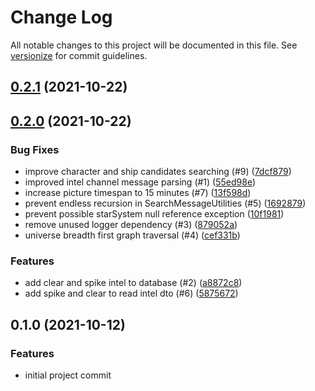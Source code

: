 # Change Log

All notable changes to this project will be documented in this file. See [versionize](https://github.com/saintedlama/versionize) for commit guidelines.

<a name="0.2.1"></a>
## [0.2.1](https://www.github.com/agelito/wimp-server/releases/tag/v0.2.1) (2021-10-22)

<a name="0.2.0"></a>
## [0.2.0](https://www.github.com/agelito/wimp-server/releases/tag/v0.2.0) (2021-10-22)

### Bug Fixes

* improve character and ship candidates searching (#9) ([7dcf879](https://www.github.com/agelito/wimp-server/commit/7dcf87905da8e7ee48f59ef1a0ddcf2303ef1971))
* improved intel channel message parsing (#1) ([55ed98e](https://www.github.com/agelito/wimp-server/commit/55ed98e2ad08658cc07735b4b7bd0c4858d7d445))
* increase picture timespan to 15 minutes (#7) ([13f598d](https://www.github.com/agelito/wimp-server/commit/13f598d95c74fcc3d3c0b4fa584256e265c18b8a))
* prevent endless recursion in SearchMessageUtilities (#5) ([1692879](https://www.github.com/agelito/wimp-server/commit/1692879013536650df509eae0bb9b635a7198a4f))
* prevent possible starSystem null reference exception ([10f1981](https://www.github.com/agelito/wimp-server/commit/10f1981f7b207ea94b302b77d7524227aaf74ab0))
* remove unused logger dependency (#3) ([879052a](https://www.github.com/agelito/wimp-server/commit/879052af95a2e8dba3bb313fd49646f3c811d9e2))
* universe breadth first graph traversal (#4) ([cef331b](https://www.github.com/agelito/wimp-server/commit/cef331b9c27424d5228cf3ab4fd8c0868d04cf10))

### Features

* add clear and spike intel to database (#2) ([a8872c8](https://www.github.com/agelito/wimp-server/commit/a8872c8d69440f2a3c86b2b8e46121f1efdd30d7))
* add spike and clear to read intel dto (#6) ([5875672](https://www.github.com/agelito/wimp-server/commit/5875672267a9b48bfb8139d8fa5f74e27ec4dba2))

<a name="0.1.0"></a>
## 0.1.0 (2021-10-12)

### Features

* initial project commit

